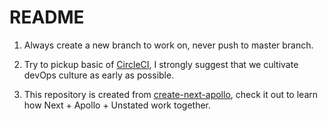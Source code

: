 # README

1. Always create a new branch to work on, never push to master branch.

2. Try to pickup basic of [CircleCI](https://www.youtube.com/watch?v=CB7vnoXI0pE), I strongly suggest that we cultivate devOps culture as early as possible.

3. This repository is created from [create-next-apollo](https://www.npmjs.com/package/create-next-apollo), check it out to learn how Next + Apollo + Unstated work together.